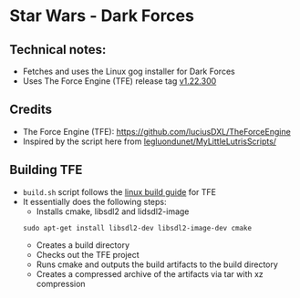 # Star Wars - Dark Forces

## Technical notes:
* Fetches and uses the Linux gog installer for Dark Forces
* Uses The Force Engine (TFE) release tag [v1.22.300](https://github.com/luciusDXL/TheForceEngine/releases/tag/v1.22.300)

## Credits
* The Force Engine (TFE): https://github.com/luciusDXL/TheForceEngine
* Inspired by the script here from [legluondunet/MyLittleLutrisScripts/](https://github.com/legluondunet/MyLittleLutrisScripts/tree/master/Star%20Wars%20-%20Dark%20Forces)

## Building TFE
* `build.sh` script follows the [linux build guide](https://github.com/luciusDXL/TheForceEngine?tab=readme-ov-file#linux) for TFE
* It essentially does the following steps:
  * Installs cmake, libsdl2 and lidsdl2-image
  ```
  sudo apt-get install libsdl2-dev libsdl2-image-dev cmake
  ```
  * Creates a build directory
  * Checks out the TFE project
  * Runs cmake and outputs the build artifacts to the build directory
  * Creates a compressed archive of the artifacts via tar with xz compression


